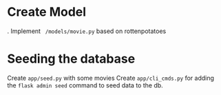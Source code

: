 
# Create Model

. Implement ` /models/movie.py` based on rottenpotatoes

# Seeding the database

Create `app/seed.py` with some movies
Create `app/cli_cmds.py` for adding the `flask admin seed` command to seed data to the db.